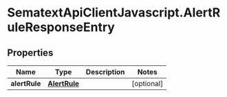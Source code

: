 # SematextApiClientJavascript.AlertRuleResponseEntry

## Properties
| Name          | Type                          | Description | Notes      |
| ------------- | ----------------------------- | ----------- | ---------- |
| **alertRule** | [**AlertRule**](AlertRule.md) |             | [optional] |
